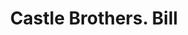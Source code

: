 ---
doi: 10.7916/D8F4913M
date_other: '1880'
date_other_textual: 1880-1889
form: printed ephemera
genre:
- Invoices
name:
- Castle Brothers
object_in_context_url: https://biggert.cul.columbia.edu/items/view/ave_biggert_00024
subject_hierarchical_geographic:
- San Francisco, California, United States
subject_name:
- Castle Brothers
title: Castle Brothers. Bill
sort_title: Castle Brothers. Bill
call_number: ave_biggert_00024
coordinates:
- 37.78333333333333,-122.41666666666667
pid: ave_biggert_00024
identifiers: ave_biggert_00024
thumbnail: https://derivativo-2.library.columbia.edu/iiif/2/ldpd:342737/full/!256,256/0/native.jpg
permalink: /biggert/ave_biggert_00024/
layout: iiif-image-page
---
